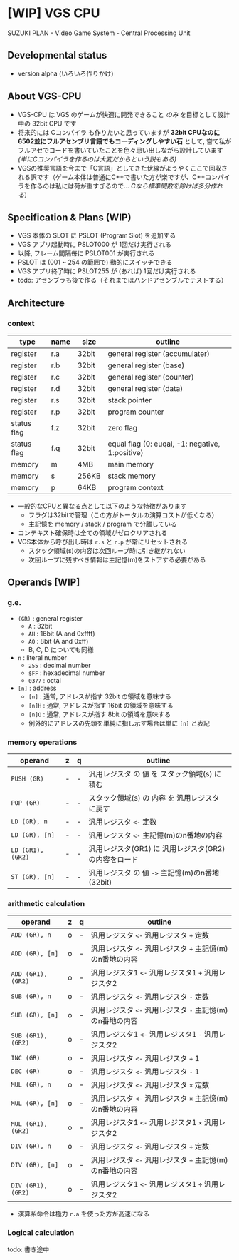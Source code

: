 # [WIP] VGS CPU
SUZUKI PLAN - Video Game System - Central Processing Unit

## Developmental status
- version alpha (いろいろ作りかけ)

## About VGS-CPU
- VGS-CPU は VGS のゲームが快適に開発できること _のみ_ を目標として設計中の 32bit CPU です
- 将来的には Cコンパイラ も作りたいと思っていますが __32bit CPUなのに6502並にフルアセンブリ言語でもコーディングしやすい石__ として, 嘗て私がフルアセでコードを書いていたことを色々思い出しながら設計しています _(単にCコンパイラを作るのは大変だからという説もある)_
- VGSの推奨言語を今まで「C言語」としてきた伏線がようやくここで回収される訳です（ゲーム本体は普通にC++で書いた方が楽ですが、C++コンパイラを作るのは私には荷が重すぎるので... _Cなら標準関数を除けば多分作れる_）

## Specification & Plans (WIP)
- VGS 本体の SLOT に PSLOT (Program Slot) を追加する
- VGS アプリ起動時に PSLOT000 が 1回だけ実行される
- 以降, フレーム間隔毎に PSLOT001 が実行される
- PSLOT は (001 ~ 254 の範囲で) 動的にスイッチできる
- VGS アプリ終了時に PSLOT255 が (あれば) 1回だけ実行される
- todo: アセンブラも後で作る（それまではハンドアセンブルでテストする）

## Architecture
### context
|type|name|size|outline|
|---|---|---|---|
|register|r.a|32bit|general register (accumulater)|
|register|r.b|32bit|general register (base)|
|register|r.c|32bit|general register (counter)|
|register|r.d|32bit|general register (data)|
|register|r.s|32bit|stack pointer|
|register|r.p|32bit|program counter|
|status flag|f.z|32bit|zero flag|
|status flag|f.q|32bit|equal flag (0: euqal, -1: negative, 1:positive)|
|memory|m|4MB|main memory|
|memory|s|256KB|stack memory|
|memory|p|64KB|program context|

- 一般的なCPUと異なる点として以下のような特徴があります
  - フラグは32bitで管理（この方がトータルの演算コストが低くなる）
  - 主記憶を memory / stack / program で分離している
- コンテキスト確保時は全ての領域がゼロクリアされる
- VGS本体から呼び出し時は `r.s` と `r.p` が常にリセットされる
  - スタック領域(s)の内容は次回ループ時に引き継がれない
  - 次回ループに残すべき情報は主記憶(m)をストアする必要がある

## Operands [WIP]
### g.e.
- `(GR)` : general register
  - `A` : 32bit
  - `AH` : 16bit (A and 0xffff)
  - `AO` : 8bit (A and 0xff)
  - B, C, D についても同様
- `n` : literal number
  - `255` : decimal number
  - `$FF` : hexadecimal number
  - `0377` : octal
- `[n]` : address
  - `[n]` : 通常, アドレスが指す 32bit の領域を意味する
  - `[n]H` : 通常, アドレスが指す 16bit の領域を意味する
  - `[n]O` : 通常, アドレスが指す 8bit の領域を意味する
  - 例外的にアドレスの先頭を単純に指し示す場合は単に `[n]` と表記

### memory operations
|operand|z|q|outline|
|---|:---:|:---:|---|
|`PUSH (GR)`|-|-|汎用レジスタ の 値 を スタック領域(s) に積む |
|`POP (GR)`|-|-|スタック領域(s) の 内容 を 汎用レジスタ に戻す|
|`LD (GR), n`|-|-|汎用レジスタ `<-` 定数|
|`LD (GR), [n]`|-|-|汎用レジスタ `<-` 主記憶(m)のn番地の内容|
|`LD (GR1), (GR2)`|-|-|汎用レジスタ(GR1) に 汎用レジスタ(GR2) の内容をロード|
|`ST (GR), [n]`|-|-|汎用レジスタ の 値 `->` 主記憶(m)のn番地(32bit)|

### arithmetic calculation
|operand|z|q|outline|
|---|:---:|:---:|---|
|`ADD (GR), n`|o|-|汎用レジスタ `<-` 汎用レジスタ `+` 定数|
|`ADD (GR), [n]`|o|-|汎用レジスタ `<-` 汎用レジスタ `+` 主記憶(m)のn番地の内容|
|`ADD (GR1), (GR2)`|o|-|汎用レジスタ1 `<-` 汎用レジスタ1 `+` 汎用レジスタ2|
|`SUB (GR), n`|o|-|汎用レジスタ `<-` 汎用レジスタ `-` 定数|
|`SUB (GR), [n]`|o|-|汎用レジスタ `<-` 汎用レジスタ `-` 主記憶(m)のn番地の内容|
|`SUB (GR1), (GR2)`|o|-|汎用レジスタ1 `<-` 汎用レジスタ1 `-` 汎用レジスタ2|
|`INC (GR)`|o|-|汎用レジスタ `<-` 汎用レジスタ `+` 1|
|`DEC (GR)`|o|-|汎用レジスタ `<-` 汎用レジスタ `-` 1|
|`MUL (GR), n`|o|-|汎用レジスタ `<-` 汎用レジスタ `×` 定数|
|`MUL (GR), [n]`|o|-|汎用レジスタ `<-` 汎用レジスタ `×` 主記憶(m)のn番地の内容|
|`MUL (GR1), (GR2)`|o|-|汎用レジスタ1 `<-` 汎用レジスタ1 `×` 汎用レジスタ2|
|`DIV (GR), n`|o|-|汎用レジスタ `<-` 汎用レジスタ `÷` 定数|
|`DIV (GR), [n]`|o|-|汎用レジスタ `<-` 汎用レジスタ `÷` 主記憶(m)のn番地の内容|
|`DIV (GR1), (GR2)`|o|-|汎用レジスタ1 `<-` 汎用レジスタ1 `÷` 汎用レジスタ2|


- 演算系命令は極力 `r.a` を使った方が高速になる

### Logical calculation

todo: 書き途中
